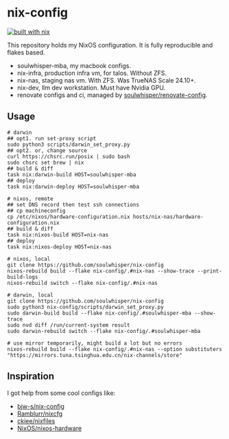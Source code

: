 # nix-config

[![built with nix](https://img.shields.io/badge/built_with_nix-blue?style=for-the-badge&logo=nixos&logoColor=white)](https://builtwithnix.org)

This repository holds my NixOS configuration. It is fully reproducible and flakes based.

- soulwhisper-mba, my macbook configs.
- nix-infra, production infra vm, for talos. Without ZFS.
- nix-nas, staging nas vm. With ZFS. Was TrueNAS Scale 24.10+.
- nix-dev, llm dev workstation. Must have Nvidia GPU.
- renovate configs and ci, managed by [soulwhisper/renovate-config](https://github.com/soulwhisper/renovate-config).

## Usage

```shell
# darwin
## opt1. run set-proxy script
sudo python3 scripts/darwin_set_proxy.py
## opt2. or, change source
curl https://chsrc.run/posix | sudo bash
sudo chsrc set brew | nix
## build & diff
task nix:darwin-build HOST=soulwhisper-mba
## deploy
task nix:darwin-deploy HOST=soulwhisper-mba

# nixos, remote
## set DNS record then test ssh connections
## cp machineconfig
cp /etc/nixos/hardware-configuration.nix hosts/nix-nas/hardware-configuration.nix
## build & diff
task nix:nixos-build HOST=nix-nas
## deploy
task nix:nixos-deploy HOST=nix-nas

# nixos, local
git clone https://github.com/soulwhisper/nix-config
nixos-rebuild build --flake nix-config/.#nix-nas --show-trace --print-build-logs
nixos-rebuild switch --flake nix-config/.#nix-nas

# darwin, local
git clone https://github.com/soulwhisper/nix-config
sudo python3 nix-config/scripts/darwin_set_proxy.py
sudo darwin-build build --flake nix-config/.#soulwhisper-mba --show-trace
sudo nvd diff /run/current-system result
sudo darwin-rebuild switch --flake nix-config/.#soulwhisper-mba

# use mirror temporarily, might build a lot but no errors
nixos-rebuild build --flake nix-config/.#nix-nas --option substituters "https://mirrors.tuna.tsinghua.edu.cn/nix-channels/store"
```

## Inspiration

I got help from some cool configs like:

- [bjw-s/nix-config](https://github.com/bjw-s/nix-config)
- [Ramblurr/nixcfg](https://github.com/Ramblurr/nixcfg)
- [ckiee/nixfiles](https://github.com/ckiee/nixfiles)
- [NixOS/nixos-hardware](https://github.com/NixOS/nixos-hardware)
